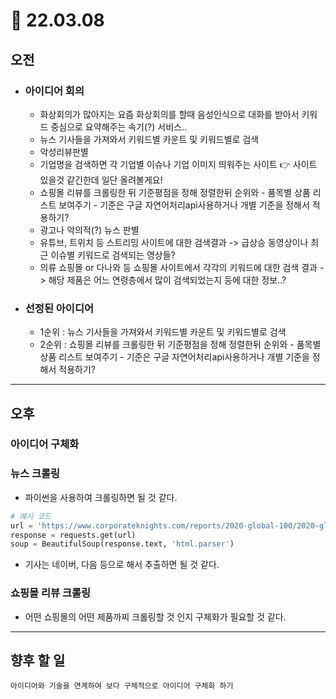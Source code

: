 # 🎉 22.03.08  

## 오전
- ### 아이디어 회의
    - 화상회의가 많아지는 요즘 화상회의를 할때 음성인식으로 대화를 받아서 키워드 중심으로 요약해주는 속기(?) 서비스..  
    - 뉴스 기사들을 가져와서 키워드별 카운트 및 키워드별로 검색
    - 악성리뷰판별 
    - 기업명을 검색하면 각 기업별 이슈나 기업 이미지 띄워주는 사이트 :point_right: 사이트 있을것 같긴한데 일단 올려볼게요!
    - 쇼핑몰 리뷰를 크롤링한 뒤 기준평점을 정해 정렬한뒤 순위와 - 품목별 상품 리스트 보여주기 - 기준은 구글 자연어처리api사용하거나 개별 기준을 정해서 적용하기? 
    - 광고나 악의적(?) 뉴스 판별
    - 유튜브, 트위치 등 스트리밍 사이트에 대한 검색결과 -> 급상승 동영상이나 최근 이슈별 키워드로 검색되는 영상들?
    - 의류 쇼핑몰 or 다나와 등 쇼핑몰 사이트에서 각각의 키워드에 대한 검색 결과 -> 해당 제품은 어느 연령층에서 많이 검색되었는지 등에 대한 정보..?
    
- ### 선정된 아이디어
    - 1순위 : 뉴스 기사들을 가져와서 키워드별 카운트 및 키워드별로 검색
    - 2순위 : 쇼핑몰 리뷰를 크롤링한 뒤 기준평점을 정해 정렬한뒤 순위와 - 품목별 상품 리스트 보여주기 - 기준은 구글 자연어처리api사용하거나 개별 기준을 정해서 적용하기? 
  
---
## 오후

### 아이디어 구체화
  
### 뉴스 크롤링
- 파이썬을 사용하여 크롤링하면 될 것 같다.
```python
# 예시 코드
url = 'https://www.corporateknights.com/reports/2020-global-100/2020-global-100-ranking-15795648/'
response = requests.get(url)
soup = BeautifulSoup(response.text, 'html.parser')
```
- 기사는 네이버, 다음 등으로 해서 추출하면 될 것 같다.
  
### 쇼핑몰 리뷰 크롤링
- 어떤 쇼핑몰의 어떤 제품까찌 크롤링할 것 인지 구체화가 필요할 것 같다.

---

## 향후 할 일
```
아이디어와 기술을 연계하여 보다 구체적으로 아이디어 구체화 하기
```
